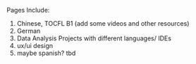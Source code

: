 Pages Include:

1. Chinese, TOCFL B1 (add some videos and other resources)
2. German
3. Data Analysis Projects with different languages/ IDEs
4. ux/ui design
5. maybe spanish? tbd
